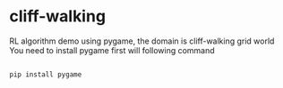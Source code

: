# cliff-walking
RL algorithm demo using pygame, the domain is cliff-walking grid world <br />
You need to install pygame first will following command

<code>
pip install pygame
</code>
